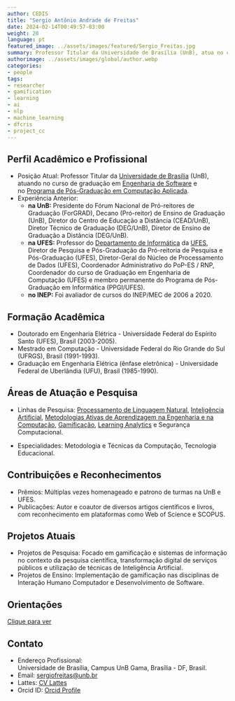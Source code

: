 ```yaml
---
author: CEDIS
title: "Sergio Antônio Andrade de Freitas"
date: 2024-02-14T00:49:57-03:00
weight: 20
language: pt
featured_image: ../assets/images/featured/Sergio_Freitas.jpg
summary: Professor Titular da Universidade de Brasília (UnB), atua no curso de graduação em Engenharia de Software e no Programa de Pós-Graduação em Computação Aplicada.
authorimage: ../assets/images/global/author.webp
categories:
- people
tags: 
- researcher
- gamification
- learning
- ai
- nlp
- machine_learning
- dfcris
- project_cc
---
```

## Perfil Acadêmico e Profissional
- Posição Atual: Professor Titular da [Universidade de Brasília](https://www.unb.br/) (UnB), atuando no curso de graduação em [Engenharia de Software](http://software.unb.br/) e no [Programa de Pós-Graduação em Computação Aplicada](https://ppca.unb.br/).
- Experiência Anterior: 
    - **na UnB:** Presidente do Fórum Nacional de Pró-reitores de Graduação (ForGRAD), Decano (Pró-reitor) de Ensino de Graduação (UnB), Diretor do Centro de Educação a Distância (CEAD/UnB), Diretor Técnico de Graduação (DEG/UnB), Diretor de Ensino de Graduação a Distância (DEG/UnB)​​.
    - **na UFES:** Professor do [Departamento de Informática](https://informatica.ufes.br/) da [UFES](https://www.ufes.br/), Diretor de Pesquisa e Pós-Graduação da Pró-reitoria de Pesquisa e Pós-Graduação (UFES), Diretor-Geral do Núcleo de Processamento de Dados (UFES), Coordenador Administrativo do PoP-ES / RNP, Coordenador do curso de Graduação em Engenharia de Computação (UFES) e membro permanente do Programa de Pós-Graduação em Informática (PPGI/UFES).
    - **no INEP:** Foi avaliador de cursos do INEP/MEC de 2006 a 2020.
## Formação Acadêmica
- Doutorado em Engenharia Elétrica - Universidade Federal do Espírito Santo (UFES), Brasil (2003-2005).
- Mestrado em Computação - Universidade Federal do Rio Grande do Sul (UFRGS), Brasil (1991-1993).
- Graduação em Engenharia Elétrica (ênfase eletrônica) - Universidade Federal de Uberlândia (UFU), Brasil (1985-1990)​​.
## Áreas de Atuação e Pesquisa
- Linhas de Pesquisa: [Processamento de Linguagem Natural](/areas/ai_pln), [Inteligência Artificial](/areas/ai_pln), [Metodologias Ativas de Aprendizagem na Engenharia e na Computação](/areas/active_learning), [Gamificação](/areas/gamification/), [Learning Analytics](/areas/learning_analytics/) e Segurança Computacional​​. 

- Especialidades: Metodologia e Técnicas da Computação, Tecnologia Educacional​​.
## Contribuições e Reconhecimentos
- Prêmios: Múltiplas vezes homenageado e patrono de turmas na UnB e UFES​​.
- Publicações: Autor e coautor de diversos artigos científicos e livros, com reconhecimento em plataformas como Web of Science e SCOPUS​​.
## Projetos Atuais
- Projetos de Pesquisa: Focado em gamificação e sistemas de informação no contexto da pesquisa científica, transformação digital de serviços públicos​​ e utilização de técnicas de Inteligência Artificial.
- Projetos de Ensino: Implementação de gamificação nas disciplinas de Interação Humano Computador e Desenvolvimento de Software​​.

## Orientações
[Clique para ver](/categories/sergio_freitas)

## Contato
- Endereço Profissional:  
    Universidade de Brasília, Campus UnB Gama, Brasília - DF, Brasil.
- Email: sergiofreitas@unb.br
- Lattes: [CV Lattes](http://lattes.cnpq.br/0395549254894676)
- Orcid ID: [Orcid Profile​](https://orcid.org/0000-0003-3996-4985)
